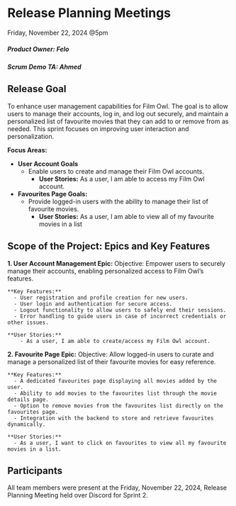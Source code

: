 # Release Planning Meetings
Friday, November 22, 2024 @5pm

##### Product Owner: Felo 
##### Scrum Demo TA: Ahmed 

## Release Goal
To enhance user management capabilities for Film Owl. The goal is to allow users to manage their accounts, log in, and log out securely, and maintain a personalized list of favourite movies that they can add to or remove from as needed. This sprint focuses on improving user interaction and personalization.

**Focus Areas:**

- **User Account Goals**
    - Enable users to create and manage their Film Owl accounts.
        - **User Stories:** As a user, I am able to access my Film Owl account. 
- **Favourites Page Goals:**
    - Provide logged-in users with the ability to manage their list of favourite movies. 
        - **User Stories:** As a user, I am able to view all of my favourite movies in a list

## Scope of the Project: Epics and Key Features

**1. User Account Management Epic:**
Objective: Empower users to securely manage their accounts, enabling personalized access to Film Owl’s features.

    **Key Features:**
      - User registration and profile creation for new users.
      - User login and authentication for secure access.
      - Logout functionality to allow users to safely end their sessions.  
      - Error handling to guide users in case of incorrect credentials or other issues.
    
    **User Stories:**
    	- As a user, I am able to create/access my Film Owl account.

**2. Favourite Page Epic:**
Objective: Allow logged-in users to curate and manage a personalized list of their favourite movies for easy reference.

    **Key Features:**
      - A dedicated favourites page displaying all movies added by the user.  
      - Ability to add movies to the favourites list through the movie details page.  
      - Option to remove movies from the favourites list directly on the favourites page.  
      - Integration with the backend to store and retrieve favourites dynamically.
    
    **User Stories:**
      - As a user, I want to click on favourites to view all my favourite movies in a list.

## Participants
All team members were present at the Friday, November 22, 2024, Release Planning Meeting held over Discord for Sprint 2.
